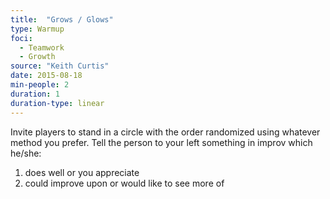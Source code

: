 ```yaml
---
title:  "Grows / Glows"
type: Warmup
foci:
  - Teamwork
  - Growth
source: "Keith Curtis"
date: 2015-08-18
min-people: 2
duration: 1
duration-type: linear
---
```

Invite players to stand in a circle with the order randomized using whatever method you prefer.
Tell the person to your left something in improv which he/she:

1. does well or you appreciate
2. could improve upon or would like to see more of
